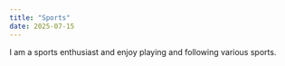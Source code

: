 ```yaml
---
title: "Sports"
date: 2025-07-15
---
```


I am a sports enthusiast and enjoy playing and following various sports.

<!-- Add your favorite sports, achievements, or stories here -->
